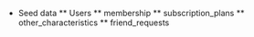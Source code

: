 * Seed data
** Users
** membership
** subscription_plans
** other_characteristics
** friend_requests
